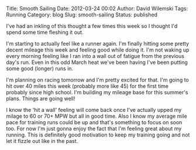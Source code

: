 Title: Smooth Sailing
Date: 2012-03-24 00:02
Author: David Wilemski
Tags: Running
Category: blog
Slug: smooth-sailing
Status: published

I've had an inkling of this thought a few times this week so I thought
I'd spend some time fleshing it out.

I'm starting to actually feel like a runner again. I'm finally hitting
some pretty decent mileage this week and feeling good while doing it.
I'm not waking up every morning feeling like I ran into a wall out of
fatigue from the previous day's run. Even in this odd March heat we've
been having I've been putting some good (longer) runs in.

I'm planning on racing tomorrow and I'm pretty excited for that. I'm
going to hit over 40 miles this week (probably more like 45) for the
first time probably since high school. I'm building my mileage base for
this summer's plans. Things are going well\!

I know the 'hit a wall' feeling will come back once I've actually upped
my milage to 60 or 70+ MPW but all in good time. Also I know my average
mile pace for training runs could be up and that's something to focus on
soon too. For now I'm just gonna enjoy the fact that I'm feeling great
about my running. This is definitely good motivation to keep my training
going and not let it fizzle out like in the past.
